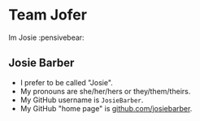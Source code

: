 # Team Jofer
Im Josie :pensivebear:

## Josie Barber
- I prefer to be called "Josie".
- My pronouns are she/her/hers or they/them/theirs.
- My GitHub username is `JosieBarber`.
- My GitHub "home page" is [github.com/josiebarber](https://github.com/josiebarber/).

